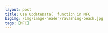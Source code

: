 ```yaml
---
layout: post
title: Use UpdateData() function in MFC
bigimg: /img/image-header/ravashing-beach.jpg
tags: [MFC]
---
```


